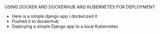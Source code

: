 USING DOCKER AND DOCKERHUB AND KUBERNETES FOR DEPLOYMENT
- Here is a simple django app i dockerized it 
- Pushed it to dockerhub
- Deploying a simple Django app to a local Kubernetes 